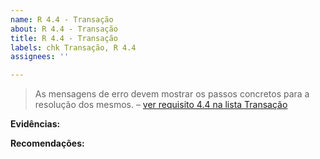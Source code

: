 ```yaml
---
name: R 4.4 - Transação
about: R 4.4 - Transação
title: R 4.4 - Transação
labels: chk Transação, R 4.4
assignees: ''

---
```


> As mensagens de erro devem mostrar os passos concretos para a resolução dos mesmos.
> – [ver requisito 4.4 na lista Transação](https://amagovpt.github.io/kit-selo/checklists/checklist-transacao#n44)

**Evidências:**

 **Recomendações:**
